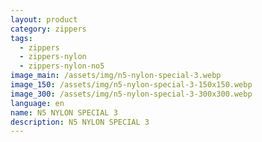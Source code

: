 ```yaml
---
layout: product
category: zippers
tags:
  - zippers
  - zippers-nylon
  - zippers-nylon-no5
image_main: /assets/img/n5-nylon-special-3.webp
image_150: /assets/img/n5-nylon-special-3-150x150.webp
image_300: /assets/img/n5-nylon-special-3-300x300.webp
language: en
name: N5 NYLON SPECIAL 3
description: N5 NYLON SPECIAL 3
---
```

